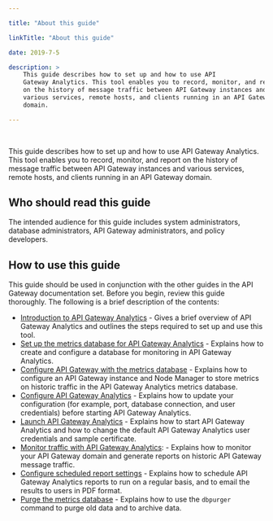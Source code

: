 ```yaml
---

title: "About this guide"

linkTitle: "About this guide"

date: 2019-7-5

description: > 
    This guide describes how to set up and how to use API
    Gateway Analytics. This tool enables you to record, monitor, and report
    on the history of message traffic between API Gateway instances and
    various services, remote hosts, and clients running in an API Gateway
    domain.

---
```


﻿

This guide describes how to set up and how to use API Gateway Analytics.
This tool enables you to record, monitor, and report on the history of
message traffic between API Gateway instances and various services,
remote hosts, and clients running in an API Gateway domain.

Who should read this guide
--------------------------

The intended audience for this guide includes system administrators,
database administrators, API Gateway administrators, and policy
developers.

How to use this guide
---------------------

This guide should be used in conjunction with the other guides in the
API Gateway documentation set. Before you begin, review this guide
thoroughly. The following is a brief description of the contents:

-   [Introduction to API Gateway Analytics](analytics_intro.htm) - Gives
    a brief overview of API Gateway Analytics and outlines the steps
    required to set up and use this tool.
-   [Set up the metrics database for API Gateway
    Analytics](../CommonTopics/metrics_db_install.htm) - Explains how to
    create and configure a database for monitoring in API Gateway
    Analytics.
-   [Configure API Gateway with the metrics
    database](../CommonTopics/metrics_gw_config.htm) - Explains how to
    configure an API Gateway instance and Node Manager to store metrics
    on historic traffic in the API Gateway Analytics metrics database.
-   [Configure API Gateway Analytics](analytics_config.htm) - Explains
    how to update your configuration (for example, port, database
    connection, and user credentials) before starting API Gateway
    Analytics.
-   [Launch API Gateway Analytics](analytics_start.htm) - Explains how
    to start API Gateway Analytics and how to change the default API
    Gateway Analytics user credentials and sample certificate.
-   [Monitor traffic with API Gateway
    Analytics](analytics_monitoring.htm): - Explains how to monitor your
    API Gateway domain and generate reports on historic API Gateway
    message traffic.
-   [Configure scheduled report
    settings](analytics_scheduled_reports.htm) - Explains how to
    schedule API Gateway Analytics reports to run on a regular basis,
    and to email the results to users in PDF format.
-   [Purge the metrics database](../CommonTopics/metrics_db_purge.htm) -
    Explains how to use the `dbpurger` command to purge old data and to
    archive data.
